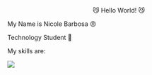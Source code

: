 <div align="center">
  😼 Hello World! 😼
</div>

<p>My Name is Nicole Barbosa 😡</p>
<p>Technology Student 🤖</p>
<p>My skills are:</p>

<img src="https://skillicons.dev/icons?i=python,github,git">
